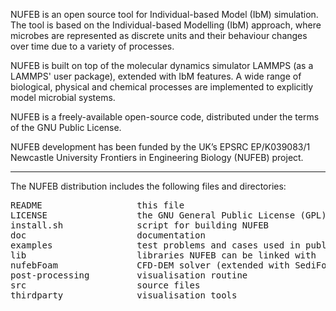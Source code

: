 
NUFEB is an open source tool for Individual-based Model (IbM) simulation. 
The tool is based on the Individual-based Modelling (IbM) approach, 
where microbes are represented as discrete units and their
behaviour changes over time due to a variety of processes. 

NUFEB is built on top of the molecular dynamics simulator
LAMMPS (as a LAMMPS' user package), extended with IbM features. 
A wide range of biological, physical and
chemical processes are implemented to explicitly model microbial systems. 

NUFEB is a freely-available open-source code, distributed under the terms
of the GNU Public License.

NUFEB development has been funded by the UK’s EPSRC EP/K039083/1 
Newcastle University Frontiers in Engineering Biology (NUFEB) project.

---------------------------------------------------------------------------

The NUFEB distribution includes the following files and directories:
<pre>
README                  this file 
LICENSE                 the GNU General Public License (GPL)
install.sh              script for building NUFEB 
doc                     documentation 
examples                test problems and cases used in publications 
lib                     libraries NUFEB can be linked with 
nufebFoam               CFD-DEM solver (extended with SediFoam) 
post-processing         visualisation routine 
src                     source files 
thirdparty              visualisation tools
</pre>
